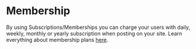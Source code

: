 # Membership

By using Subscriptions/Memberships you can charge your users with daily, weekly, monthly or yearly subscription when posting on your site. Learn everything about membership plans [here](Plugins-membership-plans-to-post.md). 
